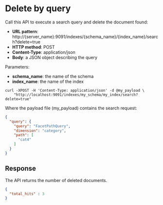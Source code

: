 # Delete by query

Call this API to execute a search query and delete the document found:

* **URL pattern**: http://{server_name}:9091/indexes/{schema_name}/{index_name}/search?delete=true
* **HTTP method**: POST
* **Content-Type**: application/json
* **Body**: a JSON object describing the query

Parameters:

* **schema_name**: the name of the schema
* **index_name**: the name of the index

```shell
curl -XPOST -H 'Content-Type: application/json' -d @my_payload \
    "http://localhost:9091/indexes/my_schema/my_index/search?delete=true"
```

Where the payload file (my_payload) contains the search request:

```json
{
  "query": {
    "query": "FacetPathQuery",
    "dimension": "category",
    "path": [
      "cat4"
    ]
  }
}
```

## Response

The API returns the number of deleted documents.

```json
{
  "total_hits" : 3
}
```